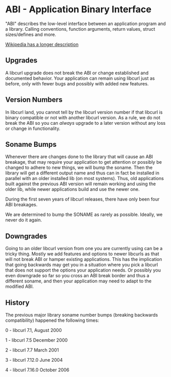 <!--
Copyright (C) 1998 - 2022 Daniel Stenberg, <daniel@haxx.se>, et al.

SPDX-License-Identifier: curl
-->

ABI - Application Binary Interface
==================================

 "ABI" describes the low-level interface between an application program and a
 library. Calling conventions, function arguments, return values, struct
 sizes/defines and more.

 [Wikipedia has a longer description](https://en.wikipedia.org/wiki/Application_binary_interface)

## Upgrades

 A libcurl upgrade does not break the ABI or change established and documented
 behavior. Your application can remain using libcurl just as before, only with
 fewer bugs and possibly with added new features.

## Version Numbers

 In libcurl land, you cannot tell by the libcurl version number if that
 libcurl is binary compatible or not with another libcurl version. As a rule,
 we do not break the ABI so you can *always* upgrade to a later version without
 any loss or change in functionality.

## Soname Bumps

 Whenever there are changes done to the library that will cause an ABI
 breakage, that may require your application to get attention or possibly be
 changed to adhere to new things, we will bump the soname. Then the library
 will get a different output name and thus can in fact be installed in
 parallel with an older installed lib (on most systems). Thus, old
 applications built against the previous ABI version will remain working and
 using the older lib, while newer applications build and use the newer one.

 During the first seven years of libcurl releases, there have only been four
 ABI breakages.

 We are determined to bump the SONAME as rarely as possible. Ideally, we never
 do it again.

## Downgrades

 Going to an older libcurl version from one you are currently using can be a
 tricky thing. Mostly we add features and options to newer libcurls as that
 will not break ABI or hamper existing applications. This has the implication
 that going backwards may get you in a situation where you pick a libcurl that
 does not support the options your application needs. Or possibly you even
 downgrade so far so you cross an ABI break border and thus a different
 soname, and then your application may need to adapt to the modified ABI.

## History

 The previous major library soname number bumps (breaking backwards
 compatibility) happened the following times:

 0 - libcurl 7.1,   August 2000

 1 - libcurl 7.5    December 2000

 2 - libcurl 7.7    March 2001

 3 - libcurl 7.12.0 June 2004

 4 - libcurl 7.16.0 October 2006
